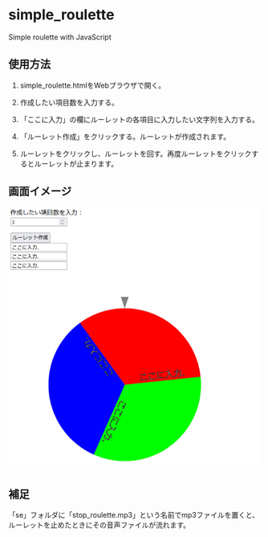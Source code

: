 # simple_roulette
Simple roulette with JavaScript

## 使用方法
1. simple_roulette.htmlをWebブラウザで開く。

2. 作成したい項目数を入力する。

3. 「ここに入力」の欄にルーレットの各項目に入力したい文字列を入力する。

4. 「ルーレット作成」をクリックする。ルーレットが作成されます。

5. ルーレットをクリックし、ルーレットを回す。再度ルーレットをクリックするとルーレットが止まります。


## 画面イメージ

![画面イメージ](画面イメージ.png "画面イメージ")

## 補足
「se」フォルダに「stop_roulette.mp3」という名前でmp3ファイルを置くと、ルーレットを止めたときにその音声ファイルが流れます。

